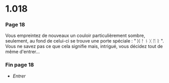 # 1.018

### Page 18

Vous empreintez de nouveaux un couloir particulièrement sombre, seulement, au fond de celui-ci se trouve une porte spéciale : " ᛞ ᚨ ᚾ ᚷ ᛖ ᚱ ". Vous ne savez pas ce que cela signifie mais, intrigué, vous décidez tout de même d'entrer...

### Fin page 18

* _Entrer_



